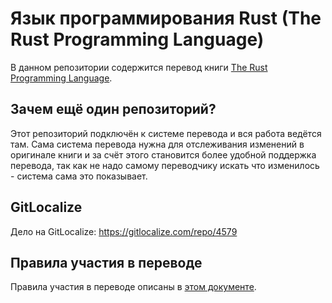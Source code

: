 # Язык программирования Rust (The Rust Programming Language)

В данном репозитории содержится перевод книги [The Rust Programming Language](https://github.com/rust-lang/book).

## Зачем ещё один репозиторий?

Этот репозиторий подключён к системе перевода и вся работа ведётся там.
Сама система перевода нужна для отслеживания изменений в оригинале книги и
за счёт этого становится более удобной поддержка перевода, так как не надо
самому переводчику искать что изменилось - система сама это показывает.

## GitLocalize

Дело на GitLocalize: https://gitlocalize.com/repo/4579

## Правила участия в переводе

Правила участия в переводе описаны в [этом документе](https://github.com/rust-lang-ru/book/blob/master/CONTRIBUTING.md).
